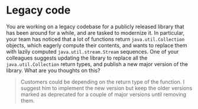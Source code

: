 # Legacy code

You are working on a legacy codebase for a publicly released library that has
been around for a while, and are tasked to modernize it. In particular, your team
has noticed that a lot of functions return `java.util.Collection` objects, which
eagerly compute their contents, and wants to replace them with lazily computed
`java.util.stream.Stream` sequences. One of your colleagues suggests updating
the library to replace all the `java.util.Collection` return types, and publish
a new major version of the library. What are you thoughts on this?

> Customers could be depending on the return type of the function. I suggest him to implement the new version but keep 
> the older versions marked as deprecated for a couple of major versions until removing them. 